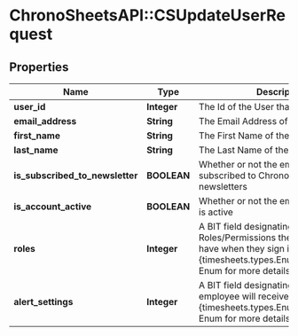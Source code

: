 # ChronoSheetsAPI::CSUpdateUserRequest

## Properties
Name | Type | Description | Notes
------------ | ------------- | ------------- | -------------
**user_id** | **Integer** | The Id of the User that is to be updated | [optional] 
**email_address** | **String** | The Email Address of the employee | [optional] 
**first_name** | **String** | The First Name of the employee | [optional] 
**last_name** | **String** | The Last Name of the employee | [optional] 
**is_subscribed_to_newsletter** | **BOOLEAN** | Whether or not the employee is subscribed to ChronoSheets newsletters | [optional] 
**is_account_active** | **BOOLEAN** | Whether or not the employee account is active | [optional] 
**roles** | **Integer** | A BIT field designating which Roles/Permissions the employee will have when they sign in.  See the {timesheets.types.Enums.UserRoles} Enum for more details | [optional] 
**alert_settings** | **Integer** | A BIT field designating which Alerts the employee will receive.  See the {timesheets.types.Enums.AlertSettings} Enum for more details | [optional] 



